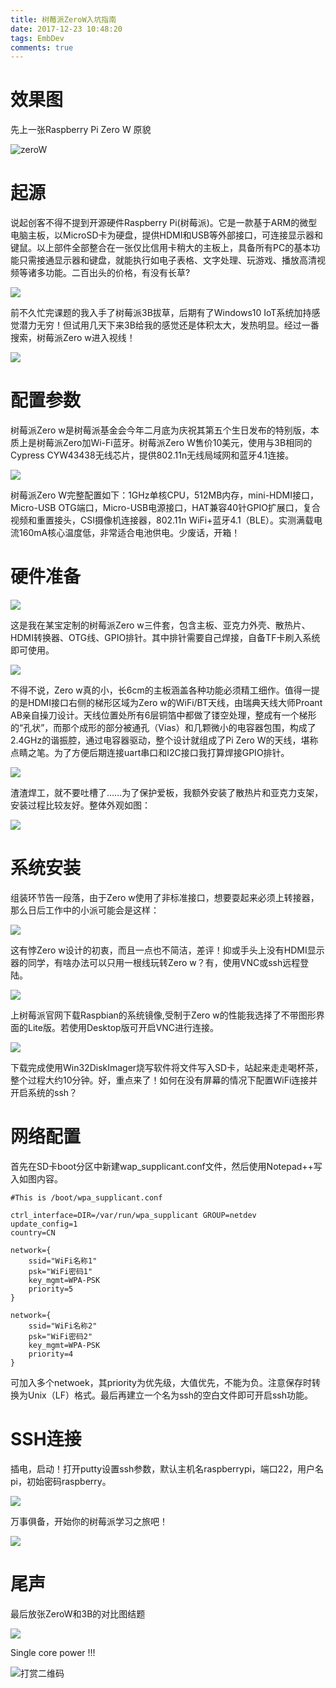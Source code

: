 ```yaml
---
title: 树莓派ZeroW入坑指南
date: 2017-12-23 10:48:20
tags: EmbDev
comments: true
---
```

# 效果图  
先上一张Raspberry Pi Zero W 原貌

![zeroW](https://ws1.sinaimg.cn/large/006tKfTcly1fmqinc7cy5j3160160gqs.jpg)

# 起源
说起创客不得不提到开源硬件Raspberry Pi(树莓派)。它是一款基于ARM的微型电脑主板，以MicroSD卡为硬盘，提供HDMI和USB等外部接口，可连接显示器和键鼠。以上部件全部整合在一张仅比信用卡稍大的主板上，具备所有PC的基本功能只需接通显示器和键盘，就能执行如电子表格、文字处理、玩游戏、播放高清视频等诸多功能。二百出头的价格，有没有长草?

![](https://ws3.sinaimg.cn/large/006tKfTcly1fmqiqkpbdpj30k00b6jsb.jpg)

前不久忙完课题的我入手了树莓派3B拔草，后期有了Windows10 IoT系统加持感觉潜力无穷！但试用几天下来3B给我的感觉还是体积太大，发热明显。经过一番搜索，树莓派Zero w进入视线！

![](https://ws3.sinaimg.cn/large/006tKfTcly1fmqiu614ojj30k00cigmv.jpg)

# 配置参数
树莓派Zero w是树莓派基金会今年二月底为庆祝其第五个生日发布的特别版，本质上是树莓派Zero加Wi-Fi蓝牙。树莓派Zero W售价10美元，使用与3B相同的Cypress CYW43438无线芯片，提供802.11n无线局域网和蓝牙4.1连接。

![](https://ws4.sinaimg.cn/large/006tKfTcly1fmqivhdrp3g30k00b8kjl.gif)

树莓派Zero W完整配置如下：1GHz单核CPU，512MB内存，mini-HDMI接口，Micro-USB OTG端口，Micro-USB电源接口，HAT兼容40针GPIO扩展口，复合视频和重置接头，CSI摄像机连接器，802.11n WiFi+蓝牙4.1（BLE）。实测满载电流160mA核心温度低，非常适合电池供电。少废话，开箱！

# 硬件准备
![](https://ws1.sinaimg.cn/large/006tKfTcly1fmqiyelkolj30k00k0gnd.jpg)

这是我在某宝定制的树莓派Zero w三件套，包含主板、亚克力外壳、散热片、HDMI转换器、OTG线、GPIO排针。其中排针需要自己焊接，自备TF卡刷入系统即可使用。

![](https://ws2.sinaimg.cn/large/006tKfTcly1fmqj046q6bj30k00f0gn1.jpg)

不得不说，Zero w真的小，长6cm的主板涵盖各种功能必须精工细作。值得一提的是HDMI接口右侧的梯形区域为Zero w的WiFi/BT天线，由瑞典天线大师Proant AB亲自操刀设计。天线位置处所有6层铜箔中都做了镂空处理，整成有一个梯形的“孔状”，而那个成形的部分被通孔（Vias）和几颗微小的电容器包围，构成了2.4GHz的谐振腔，通过电容器驱动，整个设计就组成了Pi Zero W的天线，堪称点睛之笔。为了方便后期连接uart串口和I2C接口我打算焊接GPIO排针。

![](https://ws1.sinaimg.cn/large/006tKfTcly1fmqj0gyw50j30k00f0jsg.jpg)

渣渣焊工，就不要吐槽了……为了保护爱板，我额外安装了散热片和亚克力支架，安装过程比较友好。整体外观如图：

![](https://ws3.sinaimg.cn/large/006tKfTcly1fmqj19lbtcj30k00k0wga.jpg)

# 系统安装
组装环节告一段落，由于Zero w使用了非标准接口，想要耍起来必须上转接器，那么日后工作中的小派可能会是这样：

![](https://ws3.sinaimg.cn/large/006tKfTcly1fmqj2kmxgfj30k00k0gn3.jpg)

这有悖Zero w设计的初衷，而且一点也不简洁，差评！抑或手头上没有HDMI显示器的同学，有啥办法可以只用一根线玩转Zero w？有，使用VNC或ssh远程登陆。

![](https://ws1.sinaimg.cn/large/006tKfTcly1fmqj2tgpvij30dc072t8s.jpg)

上树莓派官网下载Raspbian的系统镜像,受制于Zero w的性能我选择了不带图形界面的Lite版。若使用Desktop版可开启VNC进行连接。

![](https://ws4.sinaimg.cn/large/006tKfTcly1fmqj33pd6tj30bp05y74e.jpg)

下载完成使用Win32DiskImager烧写软件将文件写入SD卡，站起来走走喝杯茶，整个过程大约10分钟。好，重点来了！如何在没有屏幕的情况下配置WiFi连接并开启系统的ssh？ 

# 网络配置
首先在SD卡boot分区中新建wap_supplicant.conf文件，然后使用Notepad++写入如图内容。

```
#This is /boot/wpa_supplicant.conf

ctrl_interface=DIR=/var/run/wpa_supplicant GROUP=netdev
update_config=1
country=CN

network={
    ssid="WiFi名称1"
    psk="WiFi密码1"
    key_mgmt=WPA-PSK
    priority=5
}

network={
    ssid="WiFi名称2"
    psk="WiFi密码2"
    key_mgmt=WPA-PSK
    priority=4
}
```

可加入多个netwoek，其priority为优先级，大值优先，不能为负。注意保存时转换为Unix（LF）格式。最后再建立一个名为ssh的空白文件即可开启ssh功能。

# SSH连接
插电，启动！打开putty设置ssh参数，默认主机名raspberrypi，端口22，用户名pi，初始密码raspberry。

![](https://ws4.sinaimg.cn/large/006tKfTcly1fmqjbh7huej30co0c7jrz.jpg)

万事俱备，开始你的树莓派学习之旅吧！

![](https://ws4.sinaimg.cn/large/006tKfTcly1fmqjeb0oldj30hs0b7dga.jpg)

# 尾声
最后放张ZeroW和3B的对比图结题

![](https://ws4.sinaimg.cn/large/006tKfTcly1fmqjehnu91j30k00f0ta7.jpg)

Single core power !!!

![打赏二维码](https://ws4.sinaimg.cn/large/006tKfTcly1fmqjh9e3hzj30en0403yw.jpg)